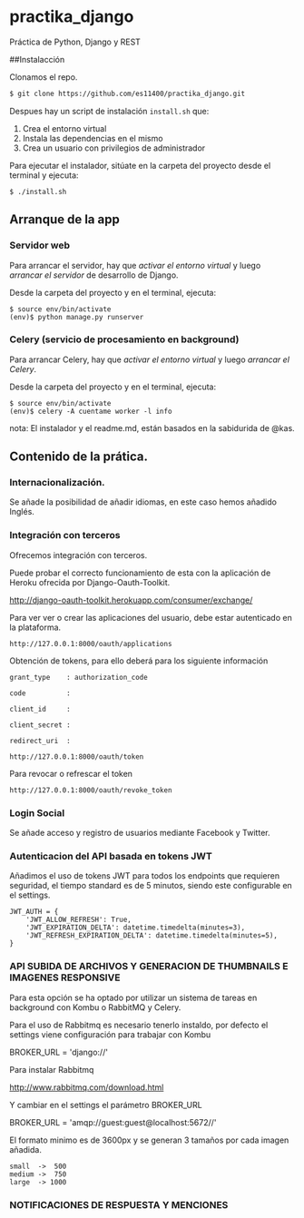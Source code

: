 # practika_django
Práctica de Python, Django y REST

##Instalacción

Clonamos el repo.

```bash
$ git clone https://github.com/es11400/practika_django.git
```


Despues hay un script de instalación ```install.sh``` que: 

1. Crea el entorno virtual
2. Instala las dependencias en el mismo
3. Crea un usuario con privilegios de administrador

Para ejecutar el instalador, sitúate en la carpeta del proyecto desde el terminal y ejecuta:

```
$ ./install.sh
```

## Arranque de la app

### Servidor web

Para arrancar el servidor, hay que *activar el entorno virtual* y luego *arrancar el servidor* de desarrollo de Django.

Desde la carpeta del proyecto y en el terminal, ejecuta:

```
$ source env/bin/activate
(env)$ python manage.py runserver
```

### Celery (servicio de procesamiento en background)

Para arrancar Celery, hay que *activar el entorno virtual* y luego *arrancar el Celery*.

Desde la carpeta del proyecto y en el terminal, ejecuta:

```
$ source env/bin/activate
(env)$ celery -A cuentame worker -l info
```






nota: El instalador y el readme.md, están basados en la sabidurida de @kas.


## Contenido de la prática.

### Internacionalización.

Se añade la posibilidad de añadir idiomas, en este caso hemos añadido Inglés.

### Integración con terceros

Ofrecemos integración con terceros.

Puede probar el correcto funcionamiento de esta con la aplicación de Heroku ofrecida por Django-Oauth-Toolkit.

http://django-oauth-toolkit.herokuapp.com/consumer/exchange/

Para ver ver o crear las aplicaciones del usuario, debe estar autenticado en la plataforma.

```
http://127.0.0.1:8000/oauth/applications
```


Obtención de tokens, para ello deberá para los siguiente información

    grant_type    : authorization_code
   
    code          : 
   
    client_id     :
   
    client_secret :
   
    redirect_uri  :

```
http://127.0.0.1:8000/oauth/token
```
Para revocar o refrescar el token

```
http://127.0.0.1:8000/oauth/revoke_token
```


### Login Social

Se añade acceso y registro de usuarios mediante Facebook y Twitter.
    

### Autenticacion del API basada en tokens JWT

Añadimos el uso de tokens JWT para todos los endpoints que requieren seguridad, el tiempo standard es de 5 minutos, siendo este configurable en el settings.

```
JWT_AUTH = {
    'JWT_ALLOW_REFRESH': True,
    'JWT_EXPIRATION_DELTA': datetime.timedelta(minutes=3),
    'JWT_REFRESH_EXPIRATION_DELTA': datetime.timedelta(minutes=5),
}
```


### API SUBIDA DE ARCHIVOS Y GENERACION DE THUMBNAILS E IMAGENES RESPONSIVE

Para esta opción se ha optado por utilizar un sistema de tareas en background con Kombu o RabbitMQ y Celery.

Para el uso de  Rabbitmq es necesario tenerlo instaldo, por defecto el settings viene configuración para trabajar con Kombu

BROKER_URL = 'django://'

Para instalar Rabbitmq

http://www.rabbitmq.com/download.html

Y cambiar en el settings el parámetro BROKER_URL

BROKER_URL = 'amqp://guest:guest@localhost:5672//'

El formato minimo es de 3600px y se generan 3 tamaños por cada imagen añadida.

    small  ->  500
    medium ->  750
    large  -> 1000

### NOTIFICACIONES DE RESPUESTA Y MENCIONES

